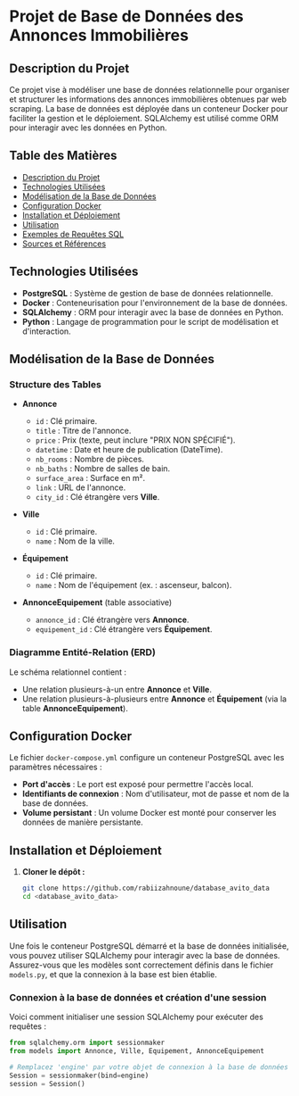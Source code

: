 # Projet de Base de Données des Annonces Immobilières

## Description du Projet
Ce projet vise à modéliser une base de données relationnelle pour organiser et structurer les informations des annonces immobilières obtenues par web scraping. La base de données est déployée dans un conteneur Docker pour faciliter la gestion et le déploiement. SQLAlchemy est utilisé comme ORM pour interagir avec les données en Python.

## Table des Matières
- [Description du Projet](#description-du-projet)
- [Technologies Utilisées](#technologies-utilisées)
- [Modélisation de la Base de Données](#modélisation-de-la-base-de-données)
- [Configuration Docker](#configuration-docker)
- [Installation et Déploiement](#installation-et-déploiement)
- [Utilisation](#utilisation)
- [Exemples de Requêtes SQL](#exemples-de-requêtes-sql)
- [Sources et Références](#sources-et-références)

## Technologies Utilisées
- **PostgreSQL** : Système de gestion de base de données relationnelle.
- **Docker** : Conteneurisation pour l'environnement de la base de données.
- **SQLAlchemy** : ORM pour interagir avec la base de données en Python.
- **Python** : Langage de programmation pour le script de modélisation et d'interaction.

## Modélisation de la Base de Données
### Structure des Tables
- **Annonce**
  - `id` : Clé primaire.
  - `title` : Titre de l'annonce.
  - `price` : Prix (texte, peut inclure "PRIX NON SPÉCIFIÉ").
  - `datetime` : Date et heure de publication (DateTime).
  - `nb_rooms` : Nombre de pièces.
  - `nb_baths` : Nombre de salles de bain.
  - `surface_area` : Surface en m².
  - `link` : URL de l'annonce.
  - `city_id` : Clé étrangère vers **Ville**.

- **Ville**
  - `id` : Clé primaire.
  - `name` : Nom de la ville.

- **Équipement**
  - `id` : Clé primaire.
  - `name` : Nom de l'équipement (ex. : ascenseur, balcon).

- **AnnonceEquipement** (table associative)
  - `annonce_id` : Clé étrangère vers **Annonce**.
  - `equipement_id` : Clé étrangère vers **Équipement**.

### Diagramme Entité-Relation (ERD)
Le schéma relationnel contient :
- Une relation plusieurs-à-un entre **Annonce** et **Ville**.
- Une relation plusieurs-à-plusieurs entre **Annonce** et **Équipement** (via la table **AnnonceEquipement**).

## Configuration Docker
Le fichier `docker-compose.yml` configure un conteneur PostgreSQL avec les paramètres nécessaires :
- **Port d'accès** : Le port est exposé pour permettre l'accès local.
- **Identifiants de connexion** : Nom d'utilisateur, mot de passe et nom de la base de données.
- **Volume persistant** : Un volume Docker est monté pour conserver les données de manière persistante.

## Installation et Déploiement
1. **Cloner le dépôt :**
   ```bash
   git clone https://github.com/rabiizahnoune/database_avito_data
   cd <database_avito_data>

## Utilisation

Une fois le conteneur PostgreSQL démarré et la base de données initialisée, vous pouvez utiliser SQLAlchemy pour interagir avec la base de données. Assurez-vous que les modèles sont correctement définis dans le fichier `models.py`, et que la connexion à la base est bien établie.

### Connexion à la base de données et création d'une session

Voici comment initialiser une session SQLAlchemy pour exécuter des requêtes :

```python
from sqlalchemy.orm import sessionmaker
from models import Annonce, Ville, Equipement, AnnonceEquipement

# Remplacez 'engine' par votre objet de connexion à la base de données
Session = sessionmaker(bind=engine)
session = Session()
